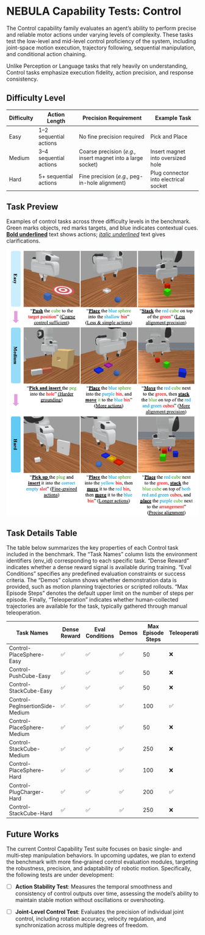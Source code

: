 # NEBULA Capability Tests: Control

The Control capability family evaluates an agent’s ability to perform precise and reliable motor actions under varying levels of complexity. These tasks test the low-level and mid-level control proficiency of the system, including joint-space motion execution, trajectory following, sequential manipulation, and conditional action chaining.

Unlike Perception or Language tasks that rely heavily on understanding, Control tasks emphasize execution fidelity, action precision, and response consistency.

## Difficulty Level

| **Difficulty** | **Action Length**      | **Precision Requirement**                                 | **Example Task**                      |
|----------------|------------------------|------------------------------------------------------------|----------------------------------------|
| Easy           | 1–2 sequential actions | No fine precision required                                   | Pick and Place                         |
| Medium         | 3–4 sequential actions | Coarse precision (*e.g.,* insert magnet into a large socket) | Insert magnet into oversized hole      |
| Hard           | 5+ sequential actions  | Fine precision (*e.g.,* peg-in-hole alignment)               | Plug connector into electrical socket  |

## Task Preview
Examples of control tasks across three difficulty levels in the benchmark. Green marks objects, red marks targets, and blue indicates contextual cues. <u>**Bold underlined**</u> text shows actions;
<u>*italic underlined*</u> text gives clarifications.

![Task Examples](../../../../figures/Control_README.png)

## Task Details Table

The table below summarizes the key properties of each Control task included in the benchmark. The “Task Names” column lists the environment identifiers (env_id) corresponding to each specific task. “Dense Reward” indicates whether a dense reward signal is available during training. “Eval Conditions” specifies any predefined evaluation constraints or success criteria. The “Demos” column shows whether demonstration data is provided, such as motion planning trajectories or scripted rollouts. “Max Episode Steps” denotes the default upper limit on the number of steps per episode. Finally, “Teleoperation” indicates whether human-collected trajectories are available for the task, typically gathered through manual teleoperation.


|          Task Names               | Dense Reward | Eval Conditions | Demos | Max Episode Steps | Teleoperation |
|-----------------------------------|--------------|-----------------|-------|-------------------|---------------|
| Control-PlaceSphere-Easy          |      ✅      |        ✅        |  ✅   | 50                |       ❌      |
| Control-PushCube-Easy             |      ✅      |        ✅        |  ✅   | 50                |       ❌      |
| Control-StackCube-Easy            |      ✅      |        ✅        |  ✅   | 50                |       ❌      |
| Control-PegInsertionSide-Medium   |      ✅      |        ✅        |  ✅   | 100               |       ✅      |
| Control-PlaceSphere-Medium        |      ✅      |        ✅        |  ✅   | 50                |       ❌      |
| Control-StackCube-Medium          |      ✅      |        ✅        |  ✅   | 250               |       ❌      |
| Control-PlaceSphere-Hard          |      ✅      |        ✅        |  ✅   | 100               |       ❌      |
| Control-PlugCharger-Hard          |      ✅      |        ✅        |  ✅   | 200               |       ✅      |
| Control-StackCube-Hard            |      ✅      |        ✅        |  ✅   | 250               |       ❌      |

## Future Works
The current Control Capability Test suite focuses on basic single‑ and multi‑step manipulation behaviors. In upcoming updates, we plan to extend the benchmark with more fine‑grained control evaluation modules, targeting the robustness, precision, and adaptability of robotic motion. Specifically, the following tests are under development:

- [ ] **Action Stability Test**: Measures the temporal smoothness and consistency of control outputs over time, assessing the model’s ability to maintain stable motion without oscillations or overshooting.

- [ ] **Joint‑Level Control Test**: Evaluates the precision of individual joint control, including rotation accuracy, velocity regulation, and synchronization across multiple degrees of freedom.